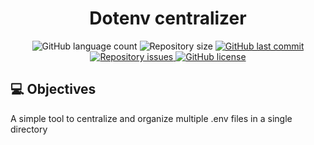 <h1 align="center"> Dotenv centralizer </h1>

<p align="center">
  <img alt="GitHub language count" src="https://img.shields.io/github/languages/count/LucasPereiraMiranda/dotenv-centralizer">

  <img alt="Repository size" src="https://img.shields.io/github/repo-size/LucasPereiraMiranda/dotenv-centralizer">
  
  <a href="https://github.com/LucasPereiraMiranda/dotenv-centralizer/commits/main">
    <img alt="GitHub last commit" src="https://img.shields.io/github/last-commit/LucasPereiraMiranda/dotenv-centralizer">
  </a>

  <a href="https://github.com/LucasPereiraMiranda/dotenv-centralizer/issues">
    <img alt="Repository issues" src="https://img.shields.io/github/issues/LucasPereiraMiranda/dotenv-centralizer">
  </a>

  <a href="https://github.com/LucasPereiraMiranda/dotenv-centralizer/issues">
    <img alt="GitHub license" src="https://img.shields.io/github/license/LucasPereiraMiranda/dotenv-centralizer">
  </a>
</p>


## 💻 Objectives

A simple tool to centralize and organize multiple .env files in a single directory
